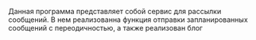 Данная программа представляет собой сервис для рассылки сообщений. В нем реализованна функция отправки запланированных сообщений с переодичностью, а также реализован блог
